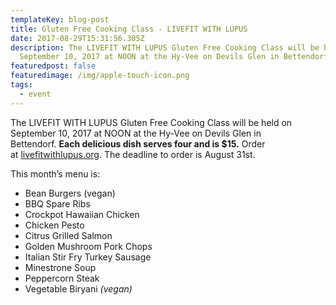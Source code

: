 ```yaml
---
templateKey: blog-post
title: Gluten Free Cooking Class - LIVEFIT WITH LUPUS
date: 2017-08-29T15:31:56.305Z
description: The LIVEFIT WITH LUPUS Gluten Free Cooking Class will be held on
  September 10, 2017 at NOON at the Hy-Vee on Devils Glen in Bettendorf.
featuredpost: false
featuredimage: /img/apple-touch-icon.png
tags:
  - event
---
```

The LIVEFIT WITH LUPUS Gluten Free Cooking Class will be held on September 10, 2017 at NOON at the Hy-Vee on Devils Glen in Bettendorf. **Each delicious dish serves four and is $15.** Order at [livefitwithlupus.org](http://www.livefitwithlupus.org/). The deadline to order is August 31st.

This month’s menu is:

* Bean Burgers (vegan)
* BBQ Spare Ribs
* Crockpot Hawaiian Chicken
* Chicken Pesto
* Citrus Grilled Salmon
* Golden Mushroom Pork Chops
* Italian Stir Fry Turkey Sausage
* Minestrone Soup
* Peppercorn Steak
* Vegetable Biryani *(vegan)*